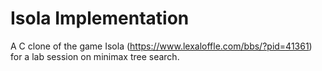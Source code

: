 # Isola Implementation

A C clone of the game Isola (https://www.lexaloffle.com/bbs/?pid=41361) for a lab session on minimax tree search.
